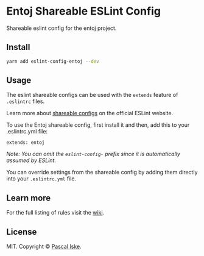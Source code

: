 # Entoj Shareable ESLint Config
Shareable eslint config for the entoj project.

## Install
```bash
yarn add eslint-config-entoj --dev
```

## Usage
The eslint shareable configs can be used with the `extends` feature of `.eslintrc` files.

Learn more about [shareable configs](http://eslint.org/docs/developer-guide/shareable-configs) on the official ESLint website.

To use the Entoj shareable config, first install it and then, add this to your .eslintrc.yml file:

```
extends: entoj
```

*Note: You can omit the `eslint-config-` prefix since it is automatically assumed by ESLint.*

You can override settings from the shareable config by adding them directly into your
`.eslintrc.yml` file.

## Learn more

For the full listing of rules visit the [wiki](https://github.com/pascaliske/eslint-config-entoj/wiki).

## License

MIT. Copyright &copy; [Pascal Iske](https://pascal-iske.de).
